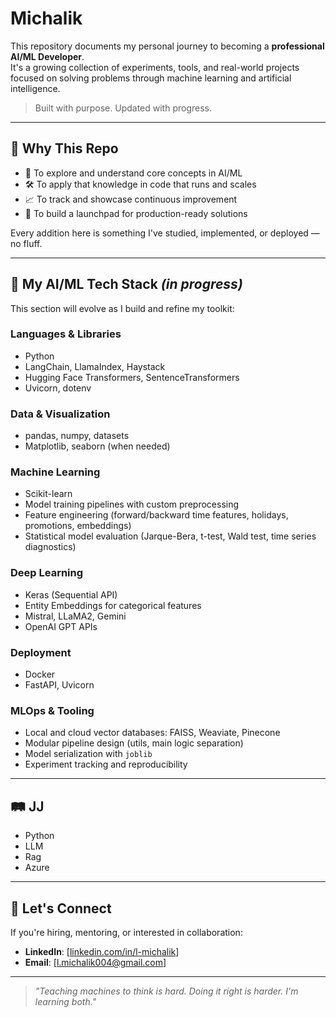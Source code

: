 # Michalik

This repository documents my personal journey to becoming a **professional AI/ML Developer**.  
It's a growing collection of experiments, tools, and real-world projects focused on solving problems through machine learning and artificial intelligence.

> Built with purpose. Updated with progress.

---

## 🎯 Why This Repo

- 🧠 To explore and understand core concepts in AI/ML  
- 🛠️ To apply that knowledge in code that runs and scales  
- 📈 To track and showcase continuous improvement  
- 🚀 To build a launchpad for production-ready solutions  

Every addition here is something I've studied, implemented, or deployed — no fluff.

---

## 🧱 My AI/ML Tech Stack *(in progress)*

This section will evolve as I build and refine my toolkit:

### Languages & Libraries
- Python  
- LangChain, LlamaIndex, Haystack  
- Hugging Face Transformers, SentenceTransformers  
- Uvicorn, dotenv  

### Data & Visualization
- pandas, numpy, datasets  
- Matplotlib, seaborn (when needed)  

### Machine Learning
- Scikit-learn  
- Model training pipelines with custom preprocessing  
- Feature engineering (forward/backward time features, holidays, promotions, embeddings)  
- Statistical model evaluation (Jarque-Bera, t-test, Wald test, time series diagnostics)  

### Deep Learning
- Keras (Sequential API)  
- Entity Embeddings for categorical features  
- Mistral, LLaMA2, Gemini  
- OpenAI GPT APIs  

### Deployment
- Docker  
- FastAPI, Uvicorn  

### MLOps & Tooling
- Local and cloud vector databases: FAISS, Weaviate, Pinecone  
- Modular pipeline design (utils, main logic separation)  
- Model serialization with  `joblib`  
- Experiment tracking and reproducibility  

---

## 🛤️ JJ

- Python
- LLM
- Rag
- Azure

---

## 🤝 Let's Connect

If you're hiring, mentoring, or interested in collaboration:

- **LinkedIn**: [[linkedin.com/in/l-michalik](https://www.linkedin.com/in/l-michalik/)]
- **Email**: [l.michalik004@gmail.com]

---

> *"Teaching machines to think is hard. Doing it right is harder. I'm learning both."*

